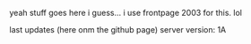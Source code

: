 yeah stuff goes here i guess... i use frontpage 2003 for this. lol

last updates (here onm the github page) server version: 1A
